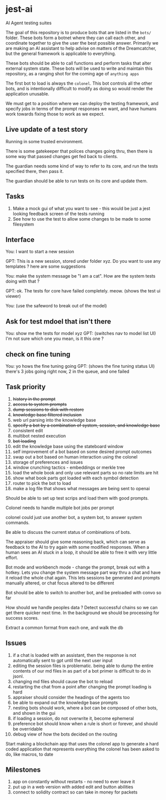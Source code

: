 # jest-ai

AI Agent testing suites

The goal of this repository is to produce bots that are listed in the `bots/` folder. These bots form a botnet where they can call each other, and coordinate together to give the user the best possible answer. Primarily we are making an AI assistant to help advise on matters of the Dreamcatcher, but the general framework is applicable to everything.

These bots should be able to call functions and perform tasks that alter external system state. These bots will be used to write and maintain this repository, as a ranging shot for the coming age of `anything apps`

The first bot to load is always the `colonel`. This bot controls all the other bots, and is intentionally difficult to modify as doing so would render the application unusable.

We must get to a position where we can deploy the testing framework, and specify jobs in terms of the prompt responses we want, and have humans work towards fixing those to work as we expect.

## Live update of a test story

Running in some trusted environment.

There is some gatekeeper that polices changes going thru, then there is some way that passed changes get fed back to clients.

The guardian needs some kind of way to refer to its core, and run the tests specified there, then pass it.

The guardian should be able to run tests on its core and update them.

## Tasks

1. Make a mock gui of what you want to see - this would be just a jest looking
   feedback screen of the tests running
2. See how to use the test to allow some changes to be made to some filesystem

## Interface

You: I want to start a new session

GPT: This is a new session, stored under folder xyz. Do you want to use any templates ?
here are some suggestions

You: make the system message be "I am a cat". How are the system tests doing with that ?

GPT: ok. The tests for core have failed completely. meow. (shows the test ui viewer)

You: (use the safeword to break out of the model)

## Ask for test mdoel that isn't there

You: show me the tests for model xyz
GPT: (switches nav to model list UI) I'm not sure which one you mean, is it <link> this one ?

## check on fine tuning

You: yo hows the fine tuning going
GPT: (shows the fine tuning status UI) there's 3 jobs going right now, 2 in the queue, and one failed

## Task priority

1. ~~history in the prompt~~
2. ~~access to system prompts~~
3. ~~dump sessions to disk with restore~~
4. ~~knowledge base filtered inclusion~~
5. web url parsing into the knowledge base
6. ~~specify a bot by a combination of system, session, and knowledge base~~
7. consistent edit
8. multibot nested execution
9. ~~bot loading~~
10. edit the knowledge base using the stateboard window
11. self improvement of a bot based on some desired prompt outcomes
12. swap out a bot based on human interaction using the colonel
13. storage of preferences and issues
14. window crunching tactics - embeddings or merkle tree
15. load the whole book and only use relevant parts so no rate limits are hit
16. show what book parts got loaded with each symbol detection
17. router to pick the bot to load
18. make a log file that shows what messages are being sent to openai

Should be able to set up test scrips and load them with good prompts.

Colonel needs to handle multiple bot jobs per prompt

colonel could just use another bot, a system bot, to answer system commands.

Be able to discuss the current status of combinations of bots.

The appraiser should give some reasoning back, which can serve as feedback to the AI to try again with some modified responses. When a human sees an AI stuck in a loop, it should be able to free it with very little effort.

Bot mode and workbench mode - change the prompt, break out with a hotkey. Lets you change the system message part way thru a chat and have it reload the whole chat again. This lets sessions be generated and prompts manually altered, or chat focus altered to be different

Bot should be able to switch to another bot, and be preloaded with convo so far

How should we handle peoples data ? Detect successful chains so we can get there quicker next time. In the background we should be processing for success scores.

Extract a common format from each one, and walk the db

## Issues

1. if a chat is loaded with an assistant, then the response is not automatically sent to gpt until the next user input
2. editing the session files is problematic. being able to dump the entire contents of our md files in as part of a bot primer is difficult to do in jsonl.
3. changing md files should cause the bot to reload
4. restarting the chat from a point after changing the prompt loading is hard
5. appraiser should consider the headings of the agents too
6. be able to expand out the knowledge base prompts
7. nesting bots should work, where a bot can be composed of other bots, and shown in the gui
8. if loading a session, do not overwrite it, become ephemeral
9. preference bot should know when a rule is short or forever, and should be overridable
10. debug view of how the bots decided on the routing

Start making a blockchain app that uses the colonel app to generate a hard coded application that represents everything the colonel has been asked to do, like macros, to date

## Milestones

1. app on constantly without restarts - no need to ever leave it
2. put up in a web version with added edit and button abilities
3. connect to solidity contract so can take in money for packets
